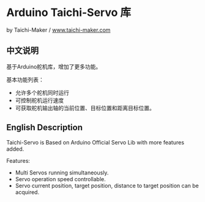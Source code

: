 Arduino Taichi-Servo 库
========
by Taichi-Maker / www.taichi-maker.com

中文说明
--------
基于Arduino舵机库，增加了更多功能。

基本功能列表：

* 允许多个舵机同时运行
* 可控制舵机运行速度
* 可获取舵机输出轴的当前位置、目标位置和距离目标位置。

English Description
--------------------
Taichi-Servo is Based on Arduino Official Servo Lib with more features added.

Features:

* Multi Servos running simultaneously.
* Servo operation speed controllable. 
* Servo current position, target position, distance to target position can be acquired. 



